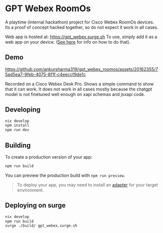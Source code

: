 # GPT Webex RoomOs

A playtime (internal hackathon) project for Cisco Webex RoomOs devices. Its a proof of concept hacked together, so do not expect it work in all cases.

Web app is hosted at: https://gpt_webex.surge.sh
To use, simply add it as a web app on your device. ([See here](https://help.webex.com/en-us/article/7ypsyc/Enable-Web-App-Management-on-Boards-and-Desk-Series-devices) for info on how to do that).

## Demo

https://github.com/ankursharma319/gpt_webex_roomos/assets/20162355/75ad5ea7-9feb-4075-8f1f-c4eeccf9de1c

Recorded on a Cisco Webex Desk Pro. Shows a simple command to show that it can work. It does not work in all cases mostly because the chatgpt model is not finetuned well enough on xapi schemas and jsxapi code.

## Developing

```bash
nix develop
npm install
npm run dev
```

## Building

To create a production version of your app:

```bash
npm run build
```

You can preview the production build with `npm run preview`.

> To deploy your app, you may need to install an [adapter](https://kit.svelte.dev/docs/adapters) for your target environment.

## Deploying on surge

```bash
nix develop
npm run build
surge ./build/ gpt_webex.surge.sh
```
